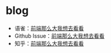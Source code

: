 # blog

* 语雀：[前端那么大我想去看看](https://www.yuque.com/whilefor/xckoxp)
* Github Issue：[前端那么大我想去看看](https://github.com/whilefor/blog/issues)
* 知乎：[前端那么大我想去看看](https://zhuanlan.zhihu.com/feworld)

